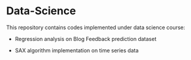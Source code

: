 # Data-Science
This repository contains codes implemented under data science course:

  - Regression analysis on Blog Feedback prediction dataset
  
  - SAX algorithm implementation on time series data
